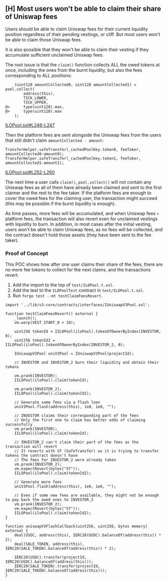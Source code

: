 ## [H] Most users won't be able to claim their share of Uniswap fees

Users should be able to claim Uniswap fees for their current liquidity position regardless of their pending vestings, or cliff. But most users won't be able to claim those Uniswap fees.

It is also possible that they won't be able to claim their vesting if they accumulate sufficient unclaimed Uniswap fees.

The root issue is that the `claim()` function collects ALL the owed tokens at once, including the ones from the burnt liquidity, but also the fees corresponding to ALL positions:

```solidity
    (uint128 amountCollected0, uint128 amountCollected1) = pool.collect(
        address(this),
        TICK_LOWER,
        TICK_UPPER,
@>      type(uint128).max,
@>      type(uint128).max
    );
```

[ILOPool.sol#L246-L247](repos/2024-06-vultisig/src/ILOPool.sol#L246-L247)

Then the platform fees are sent alongside the Uniswap fees from the users that still didn't claim `amountCollected - amount`:

```solidity
TransferHelper.safeTransfer(_cachedPoolKey.token0, feeTaker, amountCollected0-amount0);
TransferHelper.safeTransfer(_cachedPoolKey.token1, feeTaker, amountCollected1-amount1);
```

[ILOPool.sol#L252-L260](repos/2024-06-vultisig/src/ILOPool.sol#L252-L260)

The next time a user calls `claim()`, `pool.collect()` will not contain any Uniswap fees as all of them have already been claimed and sent to the first claimer and the rest to the fee taker. If the platform fees are enough to cover the owed fees for the claiming user, the transaction might succeed (this may be possible if the burnt liquidity is enough).

As time passes, more fees will be accumulated, and when Uniswap fees `>` platform fees, the transaction will also revert even for unclaimed vestings with liquidity to burn. In addition, in most cases after the initial vesting, users won't be able to claim Uniswap fees, as no fees will be collected, and the contract doesn't hold those assets (they have been sent to the fee taker).

### Proof of Concept

This POC shows how after one user claims their share of the fees, there are no more fee tokens to collect for the next claims, and the transactions revert.

1. Add the import to the top of `test/ILOPool.t.sol`.
2. Add the test to the `ILOPoolTest` contract in `test/ILOPool.t.sol`.
3. Run `forge test --mt testClaimFeesRevert`.

```solidity
import '../lib/v3-core/contracts/interfaces/IUniswapV3Pool.sol';
```

```solidity
function testClaimFeesRevert() external {
    _launch();
    vm.warp(VEST_START_0 + 10);

    uint256 tokenId = IILOPool(iloPool).tokenOfOwnerByIndex(INVESTOR, 0);
    uint256 tokenId2 = IILOPool(iloPool).tokenOfOwnerByIndex(INVESTOR_2, 0);

    IUniswapV3Pool uniV3Pool = IUniswapV3Pool(projectId);

    // INVESTOR and INVESTOR_2 burn their liquidity and obtain their tokens

    vm.prank(INVESTOR);
    IILOPool(iloPool).claim(tokenId);

    vm.prank(INVESTOR_2);
    IILOPool(iloPool).claim(tokenId2);

    // Generate some fees via a flash loan
    uniV3Pool.flash(address(this), 1e8, 1e8, "");

    // INVESTOR claims their corresponding part of the fees
    // Only the first one to claim has better odds of claiming successfully
    vm.prank(INVESTOR);
    IILOPool(iloPool).claim(tokenId);

    // INVESTOR_2 can't claim their part of the fees as the transaction will revert
    // It reverts with ST (SafeTransfer) as it is trying to transfer tokens the contract doesn't have
    // The fees for INVESTOR_2 were already taken
    vm.prank(INVESTOR_2);
    vm.expectRevert(bytes("ST"));
    IILOPool(iloPool).claim(tokenId2);

    // Generate more fees
    uniV3Pool.flash(address(this), 1e6, 1e6, "");

    // Even if some new fees are available, they might not be enough to pay back the owed ones to INVESTOR_2
    vm.prank(INVESTOR_2);
    vm.expectRevert(bytes("ST"));
    IILOPool(iloPool).claim(tokenId2);
}

function uniswapV3FlashCallback(uint256, uint256, bytes memory) external {
    deal(USDC, address(this), IERC20(USDC).balanceOf(address(this)) * 2);
    deal(SALE_TOKEN, address(this), IERC20(SALE_TOKEN).balanceOf(address(this)) * 2);

    IERC20(USDC).transfer(projectId, IERC20(USDC).balanceOf(address(this)));
    IERC20(SALE_TOKEN).transfer(projectId, IERC20(SALE_TOKEN).balanceOf(address(this)));
}
```



